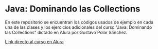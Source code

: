 # **Java: Dominando las Collections**

<p>En este repositorio se encuentran los códigos usados de ejemplo en cada una de las clases y los ejercicios adicionales del curso "Java: Dominando las Collections" dictado en Alura por Gustavo Polar Sanchez.</p>

<a href="https://app.aluracursos.com/course/java-dominando-collections">Link directo al curso en Alura</a>